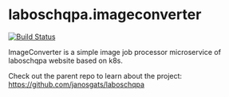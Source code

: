 # laboschqpa.imageconverter

[![Build Status](https://travis-ci.com/janosgats/laboschqpa.imageconverter.svg?branch=master)](https://travis-ci.com/janosgats/laboschqpa.imageconverter)

ImageConverter is a simple image job processor microservice of laboschqpa website based on k8s.

Check out the parent repo to learn about the project: https://github.com/janosgats/laboschqpa

